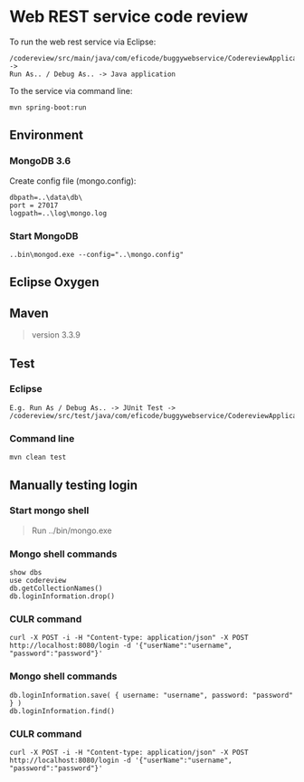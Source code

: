 # Web REST service code review

To run the web rest service via Eclipse:
```
/codereview/src/main/java/com/eficode/buggywebservice/CodereviewApplication.java ->
Run As.. / Debug As.. -> Java application 
```

To the service via command line:
```
mvn spring-boot:run
```

## Environment

### MongoDB 3.6

Create config file (mongo.config):
```
dbpath=..\data\db\ 
port = 27017
logpath=..\log\mongo.log
```
### Start MongoDB
```
..bin\mongod.exe --config="..\mongo.config"
```

## Eclipse Oxygen

## Maven 

> version 3.3.9

## Test

### Eclipse
```
E.g. Run As / Debug As.. -> JUnit Test -> /codereview/src/test/java/com/eficode/buggywebservice/CodereviewApplicationTests.java
```

### Command line
```
mvn clean test
```

## Manually testing login 

### Start mongo shell 

>Run ../bin/mongo.exe

### Mongo shell commands 

```
show dbs
use codereview
db.getCollectionNames()
db.loginInformation.drop()
```

### CULR command

```
curl -X POST -i -H "Content-type: application/json" -X POST http://localhost:8080/login -d '{"userName":"username", "password":"password"}'
```

### Mongo shell commands 

```
db.loginInformation.save( { username: "username", password: "password" } )
db.loginInformation.find()
```

### CULR command

```
curl -X POST -i -H "Content-type: application/json" -X POST http://localhost:8080/login -d '{"userName":"username", "password":"password"}'
```
